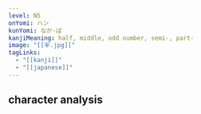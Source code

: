 ```yaml
---
level: N5
onYomi: ハン
kunYomi: なか-ば
kanjiMeaning: half, middle, odd number, semi-, part-
image: "[[半.jpg]]"
tagLinks:
  - "[[kanji]]"
  - "[[japanese]]"
---
```

## character analysis